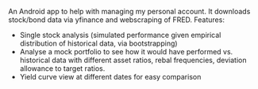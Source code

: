 An Android app to help with managing my personal account. It downloads stock/bond data via yfinance and webscraping of FRED. 
Features:
  - Single stock analysis (simulated performance given empirical distribution of historical data, via bootstrapping)
  - Analyse a mock portfolio to see how it would have performed vs. historical data with different asset ratios, rebal frequencies, deviation allowance to target ratios.
  - Yield curve view at different dates for easy comparison
